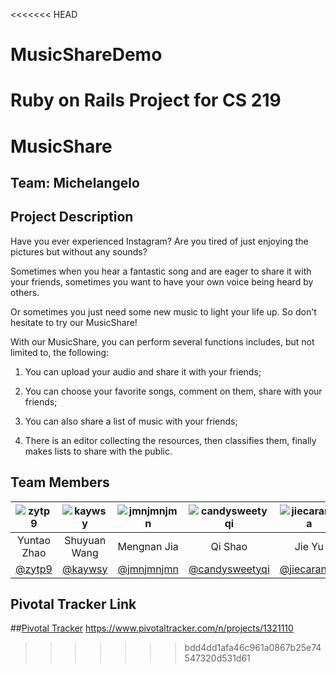 <<<<<<< HEAD
# MusicShareDemo
Ruby on Rails Project for CS 219
=======
# MusicShare

## Team: Michelangelo

## Project Description
Have you ever experienced Instagram? Are you tired of just enjoying the pictures but without any sounds?

Sometimes when you hear a fantastic song and are eager to share it with your friends, sometimes you want to have your own voice being heard by others.

Or sometimes you just need some new music to light your life up. So don't hesitate to try our MusicShare!

With our MusicShare, you can perform several functions includes, but not limited to, the following:

1. You can upload your audio and share it with your friends;

2. You can choose your favorite songs, comment on them, share with your friends;

3. You can also share a list of music with your friends;

4. There is an editor collecting the resources, then classifies them, finally makes lists to share with the public.

## Team Members

| ![zytp9](https://media.licdn.com/mpr/mpr/shrink_200_200/p/6/005/083/26c/08e7c30.jpg) | ![kaywsy](https://media.licdn.com/mpr/mpr/shrinknp_200_200/AAEAAQAAAAAAAABqAAAAJDk5YzhkNzQwLTY2MWUtNDBiNC1iYWE4LTA5YTQ3NjkwNDZlNw.jpg) | ![jmnjmnjmn](https://media.licdn.com/mpr/mpr/shrink_200_200/p/7/005/098/35e/35aa40e.jpg) | ![candysweetyqi](https://media.licdn.com/mpr/mpr/shrink_200_200/AAEAAQAAAAAAAAEfAAAAJGIxZmI5NTI1LTZhMDgtNDE3Mi04MzNhLTFiMzI1OTk2MDAzMA.jpg) | ![jiecaranda]()
| :------------: | :------------: | :------------: | :------------: | :------------: | 
| Yuntao Zhao | Shuyuan Wang | Mengnan Jia | Qi Shao | Jie Yu
| [@zytp9](https://github.com/zytp9) | [@kaywsy](https://github.com/kaywsy) | [@jmnjmnjmn](https://github.com/jmnjmnjmn) | [@candysweetyqi](https://github.com/candysweetyqi) | [@jiecaranda](https://github.com/jiecaranda)

## Pivotal Tracker Link
##<a href="https://www.pivotaltracker.com/n/projects/1321110">Pivotal Tracker</a>
https://www.pivotaltracker.com/n/projects/1321110
>>>>>>> bdd4dd1afa46c961a0867b25e74547320d531d61
